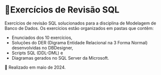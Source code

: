 <h1>📝Exercícios de Revisão SQL</h1>

<p>Exercícios de revisão SQL solucionados para a disciplina de Modelagem de Banco de Dados. Os exercícios estão organizados em pastas que contêm:</p>

- Enunciados dos 10 exercícios,
- Soluções do DER (Digrama Entidade Relacional na 3 Forma Normal) desenvolvidas no DBDesigner,
- Scripts SQL (DDL-DML) e
- Diagramas gerados no SQL Server da Microsoft.

📅 Realizado em maio de 2024.

